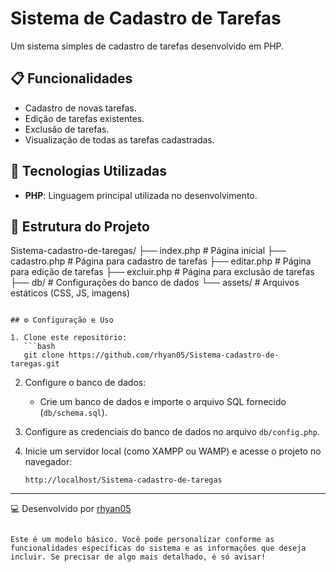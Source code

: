 # Sistema de Cadastro de Tarefas

Um sistema simples de cadastro de tarefas desenvolvido em PHP.

## 📋 Funcionalidades

- Cadastro de novas tarefas.
- Edição de tarefas existentes.
- Exclusão de tarefas.
- Visualização de todas as tarefas cadastradas.

## 🚀 Tecnologias Utilizadas

- **PHP**: Linguagem principal utilizada no desenvolvimento.

## 📂 Estrutura do Projeto


Sistema-cadastro-de-taregas/
├── index.php        # Página inicial
├── cadastro.php     # Página para cadastro de tarefas
├── editar.php       # Página para edição de tarefas
├── excluir.php      # Página para exclusão de tarefas
├── db/              # Configurações do banco de dados
└── assets/          # Arquivos estáticos (CSS, JS, imagens)
```

## ⚙️ Configuração e Uso

1. Clone este repositório:
   ```bash
   git clone https://github.com/rhyan05/Sistema-cadastro-de-taregas.git
   ```

2. Configure o banco de dados:
   - Crie um banco de dados e importe o arquivo SQL fornecido (`db/schema.sql`).

3. Configure as credenciais do banco de dados no arquivo `db/config.php`.

4. Inicie um servidor local (como XAMPP ou WAMP) e acesse o projeto no navegador:
   ```
   http://localhost/Sistema-cadastro-de-taregas
   ```

---
💻 Desenvolvido por [rhyan05]([https://github.com/rhyan05](https://portifolio-e232.vercel.app/))
```

Este é um modelo básico. Você pode personalizar conforme as funcionalidades específicas do sistema e as informações que deseja incluir. Se precisar de algo mais detalhado, é só avisar!
